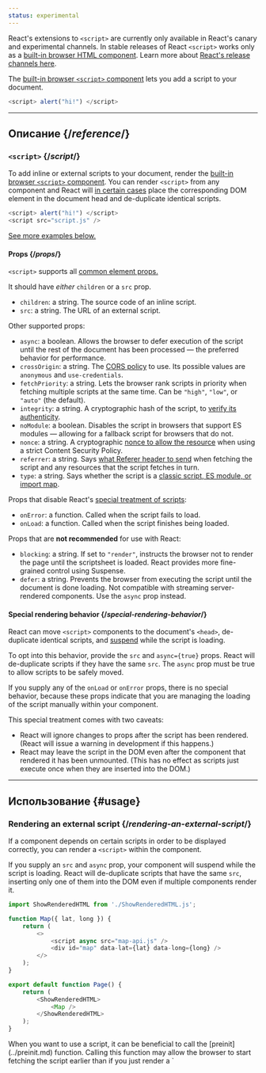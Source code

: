 ```yaml
---
status: experimental
---
```


<Canary>

React's extensions to `<script>` are currently only available in React's canary and experimental channels. In stable releases of React `<script>` works only as a [built-in browser HTML component](https://react.dev/reference/react-dom/components#all-html-components). Learn more about [React's release channels here](https://react.dev/community/versioning-policy#all-release-channels).

</Canary>

<Intro>

The [built-in browser `<script>` component](https://developer.mozilla.org/en-US/docs/Web/HTML/Element/script) lets you add a script to your document.

```js
<script> alert("hi!") </script>
```

</Intro>

<InlineToc />

---

## Описание {/_reference_/}

### `<script>` {/_script_/}

To add inline or external scripts to your document, render the [built-in browser `<script>` component](https://developer.mozilla.org/en-US/docs/Web/HTML/Element/script). You can render `<script>` from any component and React will [in certain cases](#special-rendering-behavior) place the corresponding DOM element in the document head and de-duplicate identical scripts.

```js
<script> alert("hi!") </script>
<script src="script.js" />
```

[See more examples below.](#usage)

#### Props {/_props_/}

`<script>` supports all [common element props.](./common.md#props)

It should have _either_ `children` or a `src` prop.

-   `children`: a string. The source code of an inline script.
-   `src`: a string. The URL of an external script.

Other supported props:

-   `async`: a boolean. Allows the browser to defer execution of the script until the rest of the document has been processed — the preferred behavior for performance.
-   `crossOrigin`: a string. The [CORS policy](https://developer.mozilla.org/en-US/docs/Web/HTML/Attributes/crossorigin) to use. Its possible values are `anonymous` and `use-credentials`.
-   `fetchPriority`: a string. Lets the browser rank scripts in priority when fetching multiple scripts at the same time. Can be `"high"`, `"low"`, or `"auto"` (the default).
-   `integrity`: a string. A cryptographic hash of the script, to [verify its authenticity](https://developer.mozilla.org/en-US/docs/Web/Security/Subresource_Integrity).
-   `noModule`: a boolean. Disables the script in browsers that support ES modules — allowing for a fallback script for browsers that do not.
-   `nonce`: a string. A cryptographic [nonce to allow the resource](https://developer.mozilla.org/en-US/docs/Web/HTML/Global_attributes/nonce) when using a strict Content Security Policy.
-   `referrer`: a string. Says [what Referer header to send](https://developer.mozilla.org/en-US/docs/Web/HTML/Element/script#referrerpolicy) when fetching the script and any resources that the script fetches in turn.
-   `type`: a string. Says whether the script is a [classic script, ES module, or import map](https://developer.mozilla.org/en-US/docs/Web/HTML/Element/script/type).

Props that disable React's [special treatment of scripts](#special-rendering-behavior):

-   `onError`: a function. Called when the script fails to load.
-   `onLoad`: a function. Called when the script finishes being loaded.

Props that are **not recommended** for use with React:

-   `blocking`: a string. If set to `"render"`, instructs the browser not to render the page until the scriptsheet is loaded. React provides more fine-grained control using Suspense.
-   `defer`: a string. Prevents the browser from executing the script until the document is done loading. Not compatible with streaming server-rendered components. Use the `async` prop instead.

#### Special rendering behavior {/_special-rendering-behavior_/}

React can move `<script>` components to the document's `<head>`, de-duplicate identical scripts, and [suspend](http://localhost:3000/reference/react/Suspense) while the script is loading.

To opt into this behavior, provide the `src` and `async={true}` props. React will de-duplicate scripts if they have the same `src`. The `async` prop must be true to allow scripts to be safely moved.

If you supply any of the `onLoad` or `onError` props, there is no special behavior, because these props indicate that you are managing the loading of the script manually within your component.

This special treatment comes with two caveats:

-   React will ignore changes to props after the script has been rendered. (React will issue a warning in development if this happens.)
-   React may leave the script in the DOM even after the component that rendered it has been unmounted. (This has no effect as scripts just execute once when they are inserted into the DOM.)

---

## Использование {#usage}

### Rendering an external script {/_rendering-an-external-script_/}

If a component depends on certain scripts in order to be displayed correctly, you can render a `<script>` within the component.

If you supply an `src` and `async` prop, your component will suspend while the script is loading. React will de-duplicate scripts that have the same `src`, inserting only one of them into the DOM even if multiple components render it.

<SandpackWithHTMLOutput>

```js src/App.js active
import ShowRenderedHTML from './ShowRenderedHTML.js';

function Map({ lat, long }) {
    return (
        <>
            <script async src="map-api.js" />
            <div id="map" data-lat={lat} data-long={long} />
        </>
    );
}

export default function Page() {
    return (
        <ShowRenderedHTML>
            <Map />
        </ShowRenderedHTML>
    );
}
```

</SandpackWithHTMLOutput>

<Note>
When you want to use a script, it can be beneficial to call the [preinit](../preinit.md) function. Calling this function may allow the browser to start fetching the script earlier than if you just render a `<script>` component, for example by sending an [HTTP Early Hints response](https://developer.mozilla.org/en-US/docs/Web/HTTP/Status/103).
</Note>

### Rendering an inline script {/_rendering-an-inline-script_/}

To include an inline script, render the `<script>` component with the script source code as its children. Inline scripts are not de-duplicated or moved to the document `<head>`, and since they don't load any external resources, they will not cause your component to suspend.

<SandpackWithHTMLOutput>

```js src/App.js active
import ShowRenderedHTML from './ShowRenderedHTML.js';

function Tracking() {
    return <script>ga('send', 'pageview');</script>;
}

export default function Page() {
    return (
        <ShowRenderedHTML>
            <h1>My Website</h1>
            <Tracking />
            <p>Welcome</p>
        </ShowRenderedHTML>
    );
}
```

</SandpackWithHTMLOutput>
